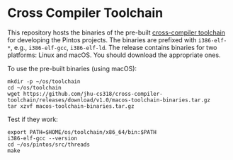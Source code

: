 # Cross Compiler Toolchain

This repository hosts the binaries of the pre-built 
[cross-compiler toolchain](https://www.cs.jhu.edu/~huang/cs318/fall21/project/setup.html) for 
developing the Pintos projects. The binaries are prefixed with `i386-elf-*`,
e.g., `i386-elf-gcc`, `i386-elf-ld`. The release contains binaries for two platforms: 
Linux and macOS. You should download the appropriate ones.

To use the pre-built binaries (using macOS):

```
mkdir -p ~/os/toolchain
cd ~/os/toolchain
wget https://github.com/jhu-cs318/cross-compiler-toolchain/releases/download/v1.0/macos-toolchain-binaries.tar.gz
tar xzvf macos-toolchain-binaries.tar.gz
```

Test if they work:

```
export PATH=$HOME/os/toolchain/x86_64/bin:$PATH
i386-elf-gcc --version
cd ~/os/pintos/src/threads
make
```
